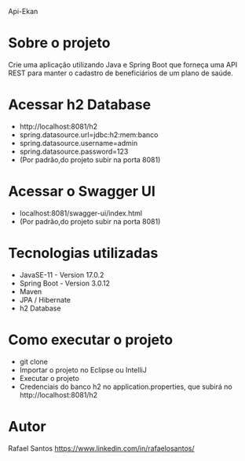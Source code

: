 Api-Ekan

# Sobre o projeto

Crie uma aplicação utilizando Java e Spring Boot que forneça uma API REST para manter o cadastro
de beneficiários de um plano de saúde.




# Acessar h2 Database

- http://localhost:8081/h2
- spring.datasource.url=jdbc:h2:mem:banco
- spring.datasource.username=admin
- spring.datasource.password=123
- (Por padrão,do projeto subir na porta 8081)



# Acessar o Swagger UI

- localhost:8081/swagger-ui/index.html
- (Por padrão,do projeto subir na porta 8081)




# Tecnologias utilizadas
- JavaSE-11 - Version 17.0.2
- Spring Boot - Version 3.0.12
- Maven
- JPA / Hibernate
- h2 Database

# Como executar o projeto
- git clone
- Importar o projeto no Eclipse ou IntelliJ
- Executar o projeto
- Credenciais do banco h2 no application.properties, que subirá no http://localhost:8081/h2


# Autor

Rafael Santos
https://www.linkedin.com/in/rafaelosantos/
